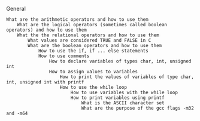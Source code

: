 General

    What are the arithmetic operators and how to use them
        What are the logical operators (sometimes called boolean operators) and how to use them
	    What the the relational operators and how to use them
	        What values are considered TRUE and FALSE in C
		    What are the boolean operators and how to use them
		        How to use the if, if ... else statements
			    How to use comments
			        How to declare variables of types char, int, unsigned int
				    How to assign values to variables
				        How to print the values of variables of type char, int, unsigned int with printf
					    How to use the while loop
					        How to use variables with the while loop
						    How to print variables using printf
						        What is the ASCII character set
							    What are the purpose of the gcc flags -m32 and -m64
							    